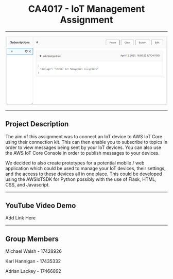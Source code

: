 <h1> <div align="center"> CA4017 - IoT Management Assignment </div> </h1>

<hr>
<div align="center"> <img src="readme-image.PNG"> </div>
<hr>

<h2> Project Description </h2>
<p> The aim of this assignment was to connect an IoT device to AWS IoT Core using their connection kit. This can then enable you to subscribe to topics in order to view messages being sent by your IoT devices. You can also use the AWS IoT Core Console in order to publish messages to your devices. </p>
  
<p> We decided to also create prototypes for a potential mobile / web application which could be used to manage your IoT devices, their settings, and the access to these devices all in one place. This could be developed using the AWSIoTSDK for Python possibly with the use of Flask, HTML, CSS, and Javascript. </p>

<p> </p>

<p> </p>
  
<hr>

<h2> YouTube Video Demo </h2>
Add Link Here
<hr>

<h2> Group Members </h2>
<p> Michael Walsh - 17428926 </p>
<p> Karl Hannigan - 17435332 </p>
<p> Adrian Lackey - 17466892 </p>
